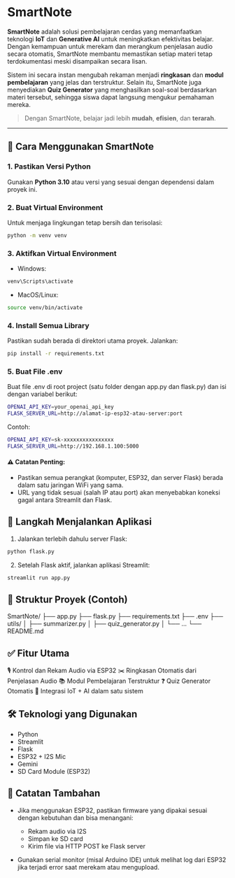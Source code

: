 # SmartNote

**SmartNote** adalah solusi pembelajaran cerdas yang memanfaatkan teknologi **IoT** dan **Generative AI** untuk meningkatkan efektivitas belajar. Dengan kemampuan untuk merekam dan merangkum penjelasan audio secara otomatis, SmartNote membantu memastikan setiap materi tetap terdokumentasi meski disampaikan secara lisan.

Sistem ini secara instan mengubah rekaman menjadi **ringkasan** dan **modul pembelajaran** yang jelas dan terstruktur. Selain itu, SmartNote juga menyediakan **Quiz Generator** yang menghasilkan soal-soal berdasarkan materi tersebut, sehingga siswa dapat langsung mengukur pemahaman mereka.

> Dengan SmartNote, belajar jadi lebih **mudah**, **efisien**, dan **terarah**.

---

## 🚀 Cara Menggunakan SmartNote

### 1. Pastikan Versi Python
Gunakan **Python 3.10** atau versi yang sesuai dengan dependensi dalam proyek ini.

### 2. Buat Virtual Environment
Untuk menjaga lingkungan tetap bersih dan terisolasi:
```bash
python -m venv venv
```
### 3. Aktifkan Virtual Environment
  - Windows:
  ```bash
  venv\Scripts\activate
  ```
  - MacOS/Linux:
  ```bash
  source venv/bin/activate
  ```
### 4. Install Semua Library
Pastikan sudah berada di direktori utama proyek. Jalankan:

```bash
pip install -r requirements.txt
```

### 5. Buat File .env
Buat file .env di root project (satu folder dengan app.py dan flask.py) dan isi dengan variabel berikut:

```bash
OPENAI_API_KEY=your_openai_api_key
FLASK_SERVER_URL=http://alamat-ip-esp32-atau-server:port
```
Contoh:

```bash
OPENAI_API_KEY=sk-xxxxxxxxxxxxxxxx
FLASK_SERVER_URL=http://192.168.1.100:5000
```
#### ⚠️ Catatan Penting:
- Pastikan semua perangkat (komputer, ESP32, dan server Flask) berada dalam satu jaringan WiFi yang sama.
- URL yang tidak sesuai (salah IP atau port) akan menyebabkan koneksi gagal antara Streamlit dan Flask.

## 🧠 Langkah Menjalankan Aplikasi
1. Jalankan terlebih dahulu server Flask:
```bash
python flask.py
```
2. Setelah Flask aktif, jalankan aplikasi Streamlit:
```bash
streamlit run app.py
```

## 📂 Struktur Proyek (Contoh)

SmartNote/
├── app.py
├── flask.py
├── requirements.txt
├── .env
├── utils/
│   ├── summarizer.py
│   ├── quiz_generator.py
│   └── ...
└── README.md

## ✅ Fitur Utama

🎙️ Kontrol dan Rekam Audio via ESP32
✂️ Ringkasan Otomatis dari Penjelasan Audio
📚 Modul Pembelajaran Terstruktur
❓ Quiz Generator Otomatis
📡 Integrasi IoT + AI dalam satu sistem


## 🛠️ Teknologi yang Digunakan

- Python
- Streamlit
- Flask
- ESP32 + I2S Mic
- Gemini
- SD Card Module (ESP32)

## 🧩 Catatan Tambahan
- Jika menggunakan ESP32, pastikan firmware yang dipakai sesuai dengan kebutuhan dan bisa menangani:
  
  - Rekam audio via I2S
  - Simpan ke SD card
  - Kirim file via HTTP POST ke Flask server

- Gunakan serial monitor (misal Arduino IDE) untuk melihat log dari ESP32 jika terjadi error saat merekam atau mengupload.




